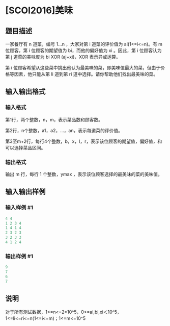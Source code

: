 # [SCOI2016]美味

## 题目描述

一家餐厅有 n 道菜，编号 1...n ，大家对第 i 道菜的评价值为 ai(1<=i<=n)。有 m 位顾客，第 i 位顾客的期望值为 bi，而他的偏好值为 xi 。因此，第 i 位顾客认为第 j 道菜的美味度为 bi XOR (aj+xi)，XOR 表示异或运算。

第 i 位顾客希望从这些菜中挑出他认为最美味的菜，即美味值最大的菜，但由于价格等因素，他只能从第 li 道到第 ri 道中选择。请你帮助他们找出最美味的菜。

## 输入输出格式

### 输入格式

第1行，两个整数，n，m，表示菜品数和顾客数。

第2行，n个整数，a1，a2，...，an，表示每道菜的评价值。

第3至m+2行，每行4个整数，b，x，l，r，表示该位顾客的期望值，偏好值，和可以选择菜品区间。

### 输出格式

输出 m 行，每行 1 个整数，ymax ，表示该位顾客选择的最美味的菜的美味值。

## 输入输出样例

### 输入样例 #1

```cpp
4 4
1 2 3 4
1 4 1 4
2 3 2 3
3 2 3 3
4 1 2 4
```


### 输出样例 #1

```cpp
9 
7 
6 
7
```


## 说明

对于所有测试数据，1<=n<=2\*10^5，0<=ai,bi,xi＜10^5，1<=li<=ri<=n(1<=i<=m)；1<=m<=10^5

